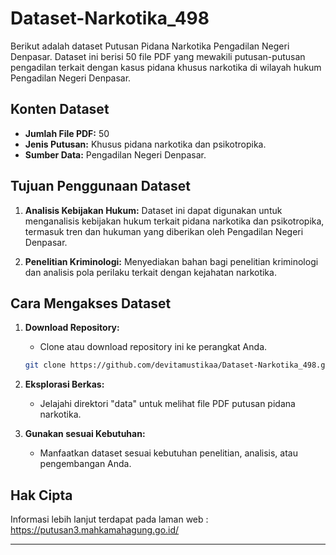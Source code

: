 # Dataset-Narkotika_498

Berikut adalah dataset Putusan Pidana Narkotika Pengadilan Negeri Denpasar. Dataset ini berisi 50 file PDF yang mewakili putusan-putusan pengadilan terkait dengan kasus pidana khusus narkotika di wilayah hukum Pengadilan Negeri Denpasar.

## Konten Dataset

- **Jumlah File PDF:** 50
- **Jenis Putusan:** Khusus pidana narkotika dan psikotropika.
- **Sumber Data:** Pengadilan Negeri Denpasar.

## Tujuan Penggunaan Dataset

1. **Analisis Kebijakan Hukum:**
   Dataset ini dapat digunakan untuk menganalisis kebijakan hukum terkait pidana narkotika dan psikotropika, termasuk tren dan hukuman yang diberikan oleh Pengadilan Negeri Denpasar.

2. **Penelitian Kriminologi:**
   Menyediakan bahan bagi penelitian kriminologi dan analisis pola perilaku terkait dengan kejahatan narkotika.

## Cara Mengakses Dataset

1. **Download Repository:**
   - Clone atau download repository ini ke perangkat Anda.

    ```bash
    git clone https://github.com/devitamustikaa/Dataset-Narkotika_498.git
    ```

2. **Eksplorasi Berkas:**
   - Jelajahi direktori "data" untuk melihat file PDF putusan pidana narkotika.

3. **Gunakan sesuai Kebutuhan:**
   - Manfaatkan dataset sesuai kebutuhan penelitian, analisis, atau pengembangan Anda.


## Hak Cipta

Informasi lebih lanjut terdapat pada laman web : https://putusan3.mahkamahagung.go.id/

---

